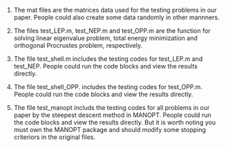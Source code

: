 1. The mat files are the matrices data used for the testing problems in our paper. People could also create some data randomly in other mannners.  

2. The files test_LEP.m, test_NEP.m and test_OPP.m are the function for solving linear eigenvalue problem, total energy minimization and orthogonal Procrustes problem, respectively.  

3. The file test_shell.m includes the testing codes for test_LEP.m and test_NEP. People could run the code blocks and view the results directly.  

4. The file test_shell_OPP. includes the testing codes for test_OPP.m. People could run the code blocks and view the results directly.  

5. The file test_manopt includs the testing codes for all problems in our paper by the steepest descent method in MANOPT. People could run the code blocks and view the results directly. But it is worth noting you must own the MANOPT package and should modify some stopping criteriors in the original files.
